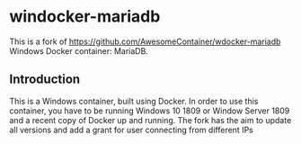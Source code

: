 # windocker-mariadb
This is a fork of https://github.com/AwesomeContainer/wdocker-mariadb
Windows Docker container: MariaDB.


## Introduction
This is a Windows container, built using Docker.  In order to use this container, you have to be running Windows 10 1809 or Window Server 1809 and a recent copy of Docker up and running. 
The fork has the aim to update all versions and add a grant for user connecting from different IPs
